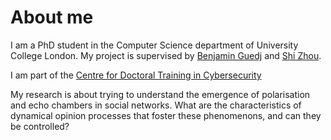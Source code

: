 # About me

I am a PhD student in the Computer Science department of University College London. My project is supervised by [Benjamin Guedj](https://bguedj.github.io/) and [Shi Zhou](https://wp.cs.ucl.ac.uk/shizhou/).

I am part of the [Centre for Doctoral Training in Cybersecurity](https://www.ucl.ac.uk/computer-science/study/postgraduate-research/centre-doctoral-training-cybersecurity)
		
My research is about trying to understand the emergence of polarisation and echo chambers in social networks. What are the characteristics of dynamical opinion processes that foster these phenomenons, and can they be controlled?